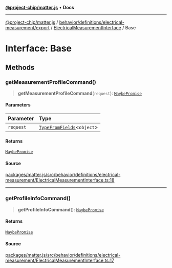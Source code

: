 [**@project-chip/matter.js**](../../../../../../../README.md) • **Docs**

***

[@project-chip/matter.js](../../../../../../../modules.md) / [behavior/definitions/electrical-measurement/export](../../../README.md) / [ElectricalMeasurementInterface](../README.md) / Base

# Interface: Base

## Methods

### getMeasurementProfileCommand()

> **getMeasurementProfileCommand**(`request`): [`MaybePromise`](../../../../../../../util/export/README.md#maybepromiset)

#### Parameters

| Parameter | Type |
| :------ | :------ |
| `request` | [`TypeFromFields`](../../../../../../../tlv/export/README.md#typefromfieldsf)\<`object`\> |

#### Returns

[`MaybePromise`](../../../../../../../util/export/README.md#maybepromiset)

#### Source

[packages/matter.js/src/behavior/definitions/electrical-measurement/ElectricalMeasurementInterface.ts:18](https://github.com/project-chip/matter.js/blob/7a8cbb56b87d4ccf34bec5a9a95ab40a1711324f/packages/matter.js/src/behavior/definitions/electrical-measurement/ElectricalMeasurementInterface.ts#L18)

***

### getProfileInfoCommand()

> **getProfileInfoCommand**(): [`MaybePromise`](../../../../../../../util/export/README.md#maybepromiset)

#### Returns

[`MaybePromise`](../../../../../../../util/export/README.md#maybepromiset)

#### Source

[packages/matter.js/src/behavior/definitions/electrical-measurement/ElectricalMeasurementInterface.ts:17](https://github.com/project-chip/matter.js/blob/7a8cbb56b87d4ccf34bec5a9a95ab40a1711324f/packages/matter.js/src/behavior/definitions/electrical-measurement/ElectricalMeasurementInterface.ts#L17)

